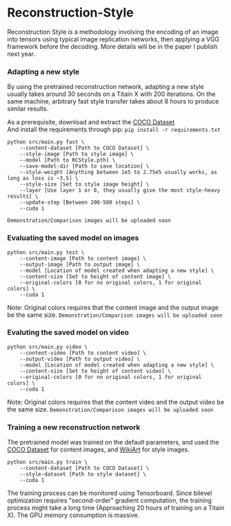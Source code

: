 # Reconstruction-Style

Reconstruction Style is a methodology involving the encoding of an image into tensors using typical image replication networks, then applying a VGG framework before the decoding. More details will be in the paper I publish next year.

### Adapting a new style
By using the pretrained reconstruction network, adapting a new style usually takes around 30 seconds on a Titain X with 200 iterations. On the same machine, arbitrary fast style transfer takes about 8 hours to produce similar results.

As a prerequisite, download and extract the [COCO Dataset](http://images.cocodataset.org/zips/train2017.zip)<br>
And install the requirements through pip: `pip install -r requirements.txt`
```
python src/main.py fast \
    --content-dataset [Path to COCO Dataset] \
    --style-image [Path to style image] \
    --model [Path to RCStyle.pth] \
    --save-model-dir [Path to save location] \
    --style-weight [Anything between 1e5 to 2.75e5 usually works, as long as loss is ~3.5] \
    --style-size [Set to style image height] \
    --layer [Use layer 1 or 0, they usually give the most style-heavy results] \
    --update-step [Between 200-500 steps] \
    --cuda 1
```
`Demonstration/Comparison images will be uploaded soon`

### Evaluating the saved model on images
```
python src/main.py test \
    --content-image [Path to content image] \
    --output-image [Path to output image] \
    --model [Location of model created when adapting a new style] \
    --content-size [Set to height of content image] \
    --original-colors [0 for no original colors, 1 for original colors] \
    --cuda 1
```
Note: Original colors requires that the content image and the output image be the same size.
`Demonstration/Comparison images will be uploaded soon`

### Evaluting the saved model on video
```
python src/main.py video \
    --content-video [Path to content video] \
    --output-video [Path to output video] \
    --model [Location of model created when adapting a new style] \
    --content-size [Set to height of content video] \
    --original-colors [0 for no original colors, 1 for original colors] \
    --cuda 1
```
Note: Original colors requires that the content video and the output video be the same size.
`Demonstration/Comparison images will be uploaded soon`

### Training a new reconstruction network
The pretrained model was trained on the default parameters, and used the [COCO Dataset](http://images.cocodataset.org/zips/train2017.zip) for content images, and [WikiArt](https://www.kaggle.com/c/painter-by-numbers/data) for style images.
```
python src/main.py train \
    --content-dataset [Path to COCO Dataset] \
    --style-dataset [Path to style dataset] \
    --cuda 1
```
The training process can be monitored using Tensorboard. Since bilevel optimization requires "second-order" gradient computation, the training process might take a long time (Approaching 20 hours of training on a Titain X). The GPU memory consumption is massive.
